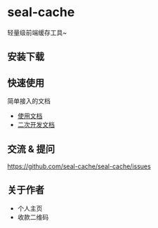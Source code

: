 # seal-cache
轻量级前端缓存工具~

## 安装下载

## 快速使用

简单接入的文档

- [使用文档](./doc/use/README.md)
- [二次开发文档](./doc/dev/README.md)

## 交流 & 提问

https://github.com/seal-cache/seal-cache/issues

## 关于作者

- 个人主页
- 收款二维码